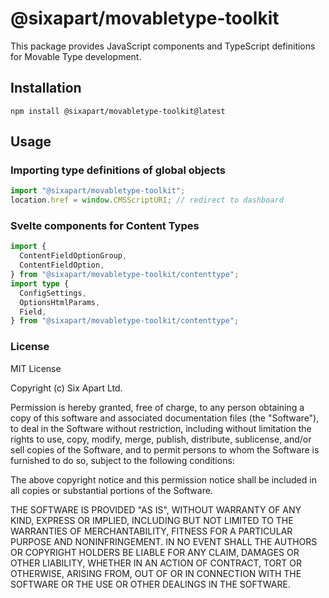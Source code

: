 # @sixapart/movabletype-toolkit

This package provides JavaScript components and TypeScript definitions for Movable Type development.

## Installation

```
npm install @sixapart/movabletype-toolkit@latest
```

## Usage

### Importing type definitions of global objects

```ts
import "@sixapart/movabletype-toolkit";
location.href = window.CMSScriptURI; // redirect to dashboard
```

### Svelte components for Content Types

```ts
import {
  ContentFieldOptionGroup,
  ContentFieldOption,
} from "@sixapart/movabletype-toolkit/contenttype";
import type {
  ConfigSettings,
  OptionsHtmlParams,
  Field,
} from "@sixapart/movabletype-toolkit/contenttype";
```

### License

MIT License

Copyright (c) Six Apart Ltd.

Permission is hereby granted, free of charge, to any person obtaining a copy
of this software and associated documentation files (the "Software"), to deal
in the Software without restriction, including without limitation the rights
to use, copy, modify, merge, publish, distribute, sublicense, and/or sell
copies of the Software, and to permit persons to whom the Software is
furnished to do so, subject to the following conditions:

The above copyright notice and this permission notice shall be included in all
copies or substantial portions of the Software.

THE SOFTWARE IS PROVIDED "AS IS", WITHOUT WARRANTY OF ANY KIND, EXPRESS OR
IMPLIED, INCLUDING BUT NOT LIMITED TO THE WARRANTIES OF MERCHANTABILITY,
FITNESS FOR A PARTICULAR PURPOSE AND NONINFRINGEMENT. IN NO EVENT SHALL THE
AUTHORS OR COPYRIGHT HOLDERS BE LIABLE FOR ANY CLAIM, DAMAGES OR OTHER
LIABILITY, WHETHER IN AN ACTION OF CONTRACT, TORT OR OTHERWISE, ARISING FROM,
OUT OF OR IN CONNECTION WITH THE SOFTWARE OR THE USE OR OTHER DEALINGS IN THE
SOFTWARE.
